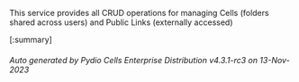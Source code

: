 






This service provides all CRUD operations for managing Cells (folders shared across users) and Public Links (externally accessed)

[:summary]

###### Auto generated by Pydio Cells Enterprise Distribution v4.3.1-rc3 on 13-Nov-2023
